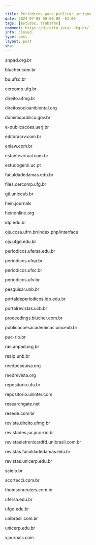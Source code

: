 ```yaml
---

title: Periódicos para publicar artigos
date: 2024-07-05 00:00:00 -03:00
tags: [estudos, trabalho]
comment: https://direito.jatai.ufg.br/
info: closed.
type: post
layout: post
sha: 
---
```


anpad.org.br

blucher.com.br

bu.ufsc.br

cercomp.ufg.br

direito.ufmg.br

direitosocioambiental.org

dominiopublico.gov.br

e-publicacoes.uerj.br

editoracrv.com.br

enlaw.com.br

estantevirtual.com.br

estudogeral.uc.pt

faculdadedamas.edu.br

files.cercomp.ufg.br

gti.uniceub.br

hein.journals

heinonline.org

idp.edu.br

ojs.ccsa.ufrn.br/index.php/interface

ojs.ufgd.edu.br

periodicos.ufersa.edu.br

periodicos.ufop.br

periodicos.ufsc.br

periodicos.ufv.br

pesquisar.unb.br

portaldeperiodicos.idp.edu.br

portalrevistas.ucb.br

proceedings.blucher.com.br

publicacoesacademicas.uniceub.br

puc-rio.br

rac.anpad.org.br

realp.unb.br

reedpesquisa.org

reedrevista.org

repositorio.ufu.br

repositorio.uninter.com

researchgate.net

resede.com.br

revista.direito.ufmg.br

revistades.jur.puc-rio.br

revistaeletronicardfd.unibrasil.com.br

revistas.faculdadedamas.edu.br

revistas.unicerp.edu.br

scielo.br

scortecci.com.br

thomsonreuters.com.br

ufersa.edu.br

ufgd.edu.br

unibrasil.com.br

unicerp.edu.br

xjournals.com